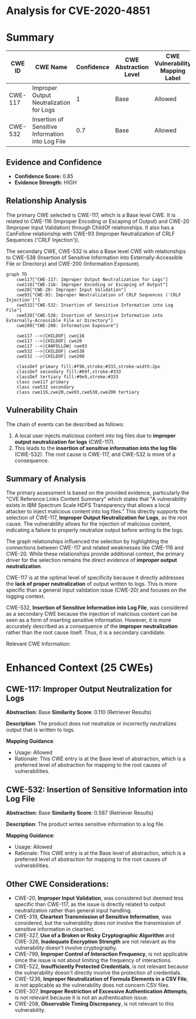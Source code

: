 # Analysis for CVE-2020-4851

# Summary
| CWE ID | CWE Name | Confidence | CWE Abstraction Level | CWE Vulnerability Mapping Label | CWE-Vulnerability Mapping Notes |
|---|---|---|---|---|---|
| CWE-117 | Improper Output Neutralization for Logs | 1 | Base | Allowed | Primary CWE |
| CWE-532 | Insertion of Sensitive Information into Log File | 0.7 | Base | Allowed | Secondary Candidate |

## Evidence and Confidence

*   **Confidence Score:** 0.85
*   **Evidence Strength:** HIGH

## Relationship Analysis
The primary CWE selected is CWE-117, which is a Base level CWE. It is related to CWE-116 (Improper Encoding or Escaping of Output) and CWE-20 (Improper Input Validation) through ChildOf relationships. It also has a CanFollow relationship with CWE-93 (Improper Neutralization of CRLF Sequences ('CRLF Injection')).

The secondary CWE, CWE-532 is also a Base level CWE with relationships to CWE-538 (Insertion of Sensitive Information into Externally-Accessible File or Directory) and CWE-200 (Information Exposure).

```mermaid
graph TD
    cwe117["CWE-117: Improper Output Neutralization for Logs"]
    cwe116["CWE-116: Improper Encoding or Escaping of Output"]
    cwe20["CWE-20: Improper Input Validation"]
    cwe93["CWE-93: Improper Neutralization of CRLF Sequences ('CRLF Injection')"]
    cwe532["CWE-532: Insertion of Sensitive Information into Log File"]
    cwe538["CWE-538: Insertion of Sensitive Information into Externally-Accessible File or Directory"]
    cwe200["CWE-200: Information Exposure"]

    cwe117 -->|CHILDOF| cwe116
    cwe117 -->|CHILDOF| cwe20
    cwe117 -->|CANFOLLOW| cwe93
    cwe532 -->|CHILDOF| cwe538
    cwe532 -->|CHILDOF| cwe200

    classDef primary fill:#f96,stroke:#333,stroke-width:2px
    classDef secondary fill:#69f,stroke:#333
    classDef tertiary fill:#9e9,stroke:#333
    class cwe117 primary
    class cwe532 secondary
    class cwe116,cwe20,cwe93,cwe538,cwe200 tertiary
```

## Vulnerability Chain
The chain of events can be described as follows:
1.  A local user injects malicious content into log files due to **improper output neutralization for logs** (CWE-117).
2.  This leads to the **insertion of sensitive information into the log file** (CWE-532).
The root cause is CWE-117, and CWE-532 is more of a consequence.

## Summary of Analysis
The primary assessment is based on the provided evidence, particularly the "CVE Reference Links Content Summary" which states that "A vulnerability exists in IBM Spectrum Scale HDFS Transparency that allows a local attacker to inject malicious content into log files." This directly supports the selection of CWE-117, **Improper Output Neutralization for Logs**, as the root cause. The vulnerability allows for the injection of malicious content, indicating a failure to properly neutralize output before writing to the logs.

The graph relationships influenced the selection by highlighting the connections between CWE-117 and related weaknesses like CWE-116 and CWE-20. While these relationships provide additional context, the primary driver for the selection remains the direct evidence of **improper output neutralization**.

CWE-117 is at the optimal level of specificity because it directly addresses the **lack of proper neutralization** of output written to logs. This is more specific than a general input validation issue (CWE-20) and focuses on the logging context.

CWE-532, **Insertion of Sensitive Information into Log File**, was considered as a secondary CWE because the injection of malicious content can be seen as a form of inserting sensitive information. However, it is more accurately described as a consequence of the **improper neutralization** rather than the root cause itself. Thus, it is a secondary candidate.

Relevant CWE Information:

# Enhanced Context (25 CWEs)

## CWE-117: Improper Output Neutralization for Logs
**Abstraction:** Base
**Similarity Score**: 0.110 (Retriever Results)

**Description**:
The product does not neutralize or incorrectly neutralizes output that is written to logs.

**Mapping Guidance**:
- Usage: Allowed
- Rationale: This CWE entry is at the Base level of abstraction, which is a preferred level of abstraction for mapping to the root causes of vulnerabilities.

## CWE-532: Insertion of Sensitive Information into Log File
**Abstraction:** Base
**Similarity Score**: 0.587 (Retriever Results)

**Description**:
The product writes sensitive information to a log file.

**Mapping Guidance**:
- Usage: Allowed
- Rationale: This CWE entry is at the Base level of abstraction, which is a preferred level of abstraction for mapping to the root causes of vulnerabilities.

## Other CWE Considerations:

*   CWE-20, **Improper Input Validation**, was considered but deemed less specific than CWE-117, as the issue is directly related to output neutralization rather than general input handling.
*   CWE-319, **Cleartext Transmission of Sensitive Information**, was considered, but the vulnerability does not involve the transmission of sensitive information in cleartext.
*   CWE-327, **Use of a Broken or Risky Cryptographic Algorithm** and CWE-326, **Inadequate Encryption Strength** are not relevant as the vulnerability doesn't involve cryptography.
*   CWE-799, **Improper Control of Interaction Frequency**, is not applicable since the issue is not about limiting the frequency of interactions.
*   CWE-522, **Insufficiently Protected Credentials**, is not relevant because the vulnerability doesn't directly involve the protection of credentials.
*   CWE-1236, **Improper Neutralization of Formula Elements in a CSV File**, is not applicable as the vulnerability does not concern CSV files.
*   CWE-307, **Improper Restriction of Excessive Authentication Attempts**, is not relevant because it is not an authentication issue.
*   CWE-208, **Observable Timing Discrepancy**, is not relevant to this vulnerability.